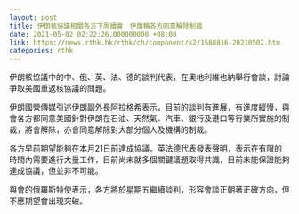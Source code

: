 ```yaml
---
layout: post
title: 伊朗核協議相關各方下周續會　伊朗稱各方同意解除制裁
date: 2021-05-02 02:22:26.000000000 +08:00
link: https://news.rthk.hk/rthk/ch/component/k2/1588816-20210502.htm
categories: rthk
---
```


伊朗核協議中的中、俄、英、法、德的談判代表，在奧地利維也納舉行會談，討論爭取美國重返核協議的問題。

伊朗國營傳媒引述伊朗副外長阿拉格希表示，目前的談判有進展，有進度緩慢，與會各方都同意美國針對伊朗在石油、天然氣、汽車、銀行及港口等行業所實施的制裁，將會解除，亦會同意解除對大部分個人及機構的制裁。

各方早前期望能夠在本月21日前達成協議。英法德代表發表聲明，表示在有限的時間內需要進行大量工作，目前尚未就多個關鍵議題取得共識，目前未能保證能夠達成協議，但並非不可能。

與會的俄羅斯特使表示，各方將於星期五繼續談判，形容會談正朝著正確方向，但不應期望會出現突破。
